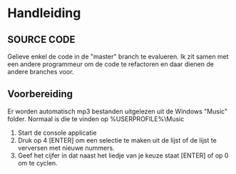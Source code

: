 # Handleiding

## SOURCE CODE
Gelieve enkel de code in de "master" branch te evalueren.
Ik zit samen met een andere programmeur om de code te refactoren en daar dienen de andere branches voor.

## Voorbereiding

Er worden automatisch mp3 bestanden uitgelezen uit de Windows "Music" folder.
Normaal is die te vinden op %USERPROFILE%\Music

1) Start de console applicatie
2) Druk op 4 [ENTER] om een selectie te maken uit de lijst of de lijst te verversen met nieuwe nummers.
3) Geef het cijfer in dat naast het liedje van je keuze staat [ENTER] of op 0 om te cyclen.
